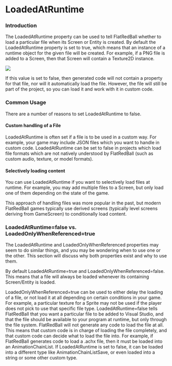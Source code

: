 # LoadedAtRuntime

### Introduction

The LoadedAtRuntime property can be used to tell FlatRedBall whether to load a particular file when its Screen or Entity is created. By default the LoadedAtRuntime property is set to true, which means that an instance of a runtime object for the given file will be created. For example, if a PNG file is added to a Screen, then that Screen will contain a Texture2D instance.

![](../../.gitbook/assets/2023-06-img\_6491c586e85be.png)

If this value is set to false, then generated code will not contain a property for that file, nor will it automatically load the file. However, the file will still be part of the project, so you can load it and work with it in custom code.

### Common Usage

There are a number of reasons to set LoadedAtRuntime to false.

#### Custom handling of a File

LoadedAtRuntime is often set if a file is to be used in a custom way. For example, your game may include JSON files which you want to handle in custom code. LoadedAtRuntime can be set to false in projects which load file formats which are not natively understood by FlatRedBall (such as custom audio, texture, or model formats).

#### Selectively loading content

You can use LoadedAtRuntime if you want to selectively load files at runtime. For example, you may add multiple files to a Screen, but only load one of them depending on the state of the game.

This approach of handling files was more popular in the past, but modern FlatRedBall games typically use derived screens (typically level screens deriving from GameScreen) to conditionally load content.

### LoadedAtRuntime=false vs. LoadedOnlyWhenReferenced=true

The LoadedAtRuntime and LoadedOnlyWhenReferenced properties may seem to do similar things, and you may be wondering when to use one or the other. This section will discuss why both properties exist and why to use them.&#x20;

By default LoadedAtRuntime=true and LoadedOnlyWhenReferenced=false. This means that a file will always be loaded whenever its containing Screen/Entity is loaded.&#x20;

LoadedOnlyWhenReferenced=true can be used to either delay the loading of a file, or not load it at all depending on certain conditions in your game. For example, a particular texture for a Sprite may not be used if the player does not pick to use that specific file type. LoadedAtRuntime=false tells FlatRedBall that you want a particular file to be added to Visual Studio, and that the file should be available to your program at runtime, but only through the file system. FlatRedBall will not generate any code to load the file at all. This means that custom code is in charge of loading the file completely, and that custom code can decide what to load the file into. For example, if FlatRedBall generates code to load a .achx file, then it must be loaded into an AnimationChainList. If LoadedAtRuntime is set to false, it can be loaded into a different type like AnimationChainListSave, or even loaded into a string or some other custom type.

